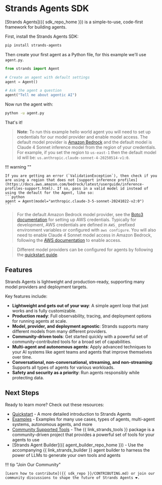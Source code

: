 # Strands Agents SDK

[Strands Agents]({{ sdk_repo_home }}) is a simple-to-use, code-first framework for building agents.

First, install the Strands Agents SDK:

```bash
pip install strands-agents
```

Then create your first agent as a Python file, for this example we'll use `agent.py`.

```python
from strands import Agent

# Create an agent with default settings
agent = Agent()

# Ask the agent a question
agent("Tell me about agentic AI")
```

Now run the agent with:

```bash
python -u agent.py
```

That's it!

> **Note**: To run this example hello world agent you will need to set up credentials for our model provider and enable model access. The default model provider is [Amazon Bedrock](user-guide/concepts/model-providers/amazon-bedrock.md) and the default model is Claude 4 Sonnet inference model from the region of your credentials. For example, if you set the region to `us-east-1` then the default model id will be: `us.anthropic.claude-sonnet-4-20250514-v1:0`. 

!!! warning ""

    If you are getting an error (`ValidationException`), then check if you are using a region that does not [support inference profiles](https://docs.aws.amazon.com/bedrock/latest/userguide/inference-profiles-support.html). If so, pass in a valid model id instead of using the default for the Agent, like so:
    ```python
    agent = Agent(model="anthropic.claude-3-5-sonnet-20241022-v2:0")
    ```

> For the default Amazon Bedrock model provider, see the [Boto3 documentation](https://boto3.amazonaws.com/v1/documentation/api/latest/guide/credentials.html) for setting up AWS credentials. Typically for development, AWS credentials are defined in `AWS_` prefixed environment variables or configured with `aws configure`. You will also need to enable Claude 4 Sonnet model access in Amazon Bedrock, following the [AWS documentation](https://docs.aws.amazon.com/bedrock/latest/userguide/model-access-modify.html) to enable access.

> Different model providers can be configured for agents by following the [quickstart guide](user-guide/quickstart.md#model-providers).

## Features

Strands Agents is lightweight and production-ready, supporting many model providers and deployment targets. 

Key features include:

* **Lightweight and gets out of your way**: A simple agent loop that just works and is fully customizable.
* **Production ready**: Full observability, tracing, and deployment options for running agents at scale.
* **Model, provider, and deployment agnostic**: Strands supports many different models from many different providers.
* **Community-driven tools**: Get started quickly with a powerful set of community-contributed tools for a broad set of capabilities.
* **Multi-agent and autonomous agents**: Apply advanced techniques to your AI systems like agent teams and agents that improve themselves over time.
* **Conversational, non-conversational, streaming, and non-streaming**: Supports all types of agents for various workloads.
* **Safety and security as a priority**: Run agents responsibly while protecting data.

## Next Steps

Ready to learn more? Check out these resources:

- [Quickstart](user-guide/quickstart.md) - A more detailed introduction to Strands Agents
- [Examples](examples/README.md) - Examples for many use cases, types of agents, multi-agent systems, autonomous agents, and more
- [Community Supported Tools](user-guide/concepts/tools/community-tools-package.md) - The {{ link_strands_tools }} package is a community-driven project that provides a powerful set of tools for your agents to use
- [Strands Agent Builder]({{ agent_builder_repo_home }}) - Use the accompanying {{ link_strands_builder }} agent builder to harness the power of LLMs to generate your own tools and agents

!!! tip "Join Our Community"

    [Learn how to contribute]({{ sdk_repo }}/CONTRIBUTING.md) or join our community discussions to shape the future of Strands Agents ❤️.